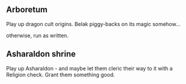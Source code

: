 ## Arboretum
Play up dragon cult origins.
Belak piggy-backs on its magic somehow...

otherwise, run as written.

## Asharaldon shrine
Play up Asharaldon - and maybe let them cleric their way to it with a Religion check. Grant them something good.

